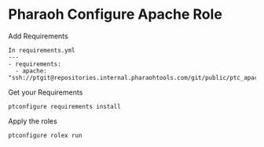 # Pharaoh Configure Apache Role

Add Requirements
```
In requirements.yml
---
- requirements:
  - apache: "ssh://ptgit@repositories.internal.pharaohtools.com/git/public/ptc_apache_role"
```

Get your Requirements
```
ptconfigure requirements install

```

Apply the roles
```
ptconfigure rolex run

```




